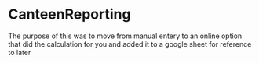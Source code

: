 # CanteenReporting

The purpose of this was to move from manual entery to an online option that did the calculation for you and added it to a google sheet for reference to later

